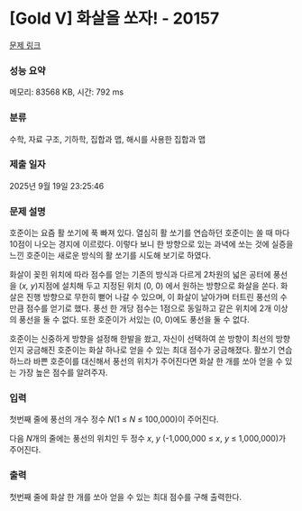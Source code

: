 # [Gold V] 화살을 쏘자! - 20157 

[문제 링크](https://www.acmicpc.net/problem/20157) 

### 성능 요약

메모리: 83568 KB, 시간: 792 ms

### 분류

수학, 자료 구조, 기하학, 집합과 맵, 해시를 사용한 집합과 맵

### 제출 일자

2025년 9월 19일 23:25:46

### 문제 설명

<p>호준이는 요즘 활 쏘기에 푹 빠져 있다. 열심히 활 쏘기를 연습하던 호준이는 쏠 때 마다 10점이 나오는 경지에 이르렀다. 이렇다 보니 한 방향으로 있는 과녁에 쏘는 것에 실증을 느낀 호준이는 새로운 방식의 활 쏘기를 시도해 보기로 하였다.</p>

<p>화살이 꽂힌 위치에 따라 점수를 얻는 기존의 방식과 다르게 2차원의 넓은 공터에 풍선을 (<em>x, y</em>)지점에 설치해 두고 지정된 위치 (0, 0) 에서 원하는 방향으로 화살을 쏜다. 화살은 진행 방향으로 무한히 뻗어 나갈 수 있으며, 이 화살이 날아가며 터트린 풍선의 수만큼 점수를 얻기로 했다. 풍선 한 개당 점수는 1점으로 동일하고 같은 위치에 2개 이상의 풍선을 둘 수 없다. 또한 호준이가 서있는 (0, 0)에도 풍선을 둘 수 없다.</p>

<p>호준이는 신중하게 방향을 설정해 한발을 쐈고, 자신이 선택하여 쏜 방향이 최선의 방향인지 궁금해진 호준이는 화살 하나로 얻을 수 있는 최대 점수가 궁금해졌다. 활쏘기 연습하느라 바쁜 호준이를 대신해서 풍선의 위치가 주어진다면 화살 한 개를 쏘아 얻을 수 있는 가장 높은 점수를 알려주자.</p>

### 입력 

 <p>첫번째 줄에 풍선의 개수 정수 <em>N</em>(1 ≤ <em>N</em>  ≤ 100,000)이 주어진다.</p>

<p>다음 <em>N</em>개의 줄에는 풍선의 위치인 두 정수 <em>x</em>,<em> y</em> (-1,000,000 ≤ <em>x</em>, <em>y</em> ≤ 1,000,000)가 주어진다.</p>

### 출력 

 <p>첫번째 줄에 화살 한 개를 쏘아 얻을 수 있는 최대 점수를 구해 출력한다.</p>

